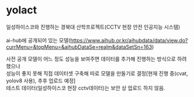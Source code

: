 # yolact
일성하이스코와 진행하는 경북대 산학프로젝트(CCTV 현장 안전 인공지능 시스템)<br/><br/>
ai-hub에 공개되어 있는 모델(https://www.aihub.or.kr/aihubdata/data/view.do?currMenu=&topMenu=&aihubDataSe=realm&dataSetSn=163)

사전 공개 모델이 어느 정도 성능을 보여주면 데이터를 추가해 진행하는 방식으로 하려했으나 <br/>
성능이 좋지 못해 직접 데이터셋 구축해 따로 모델을 만들기로 결정[현재 진행 중(cvat, yolov8 사용), 추후 업로드 예정]<br/>
테스트 데이터(일성하이스코 현장 cctv데이터)는 보안 상 업로드 하지 않음.
